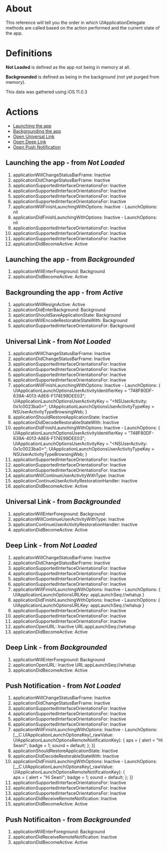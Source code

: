 # About
This reference will tell you the order in which UIApplicationDelegate methods are called based on the action performed and the current state of the app.

# Definitions
**Not Loaded** is defined as the app not being in memory at all.

**Backgrounded** is defined as being in the background (not yet purged from memory).

This data was gathered using iOS 11.0.3

# Actions
* [Launching the app](#launching-the-app---from-not-loaded)
* [Backgrounding the app](#backgrounding-the-app---from-active)
* [Open Universal Link](#universal-link---from-not-loaded)
* [Open Deep Link](#deep-link---from-not-loaded)
* [Open Push Notification](#push-notification---from-not-loaded)

## Launching the app - from *Not Loaded*
1. applicationWillChangeStatusBarFrame: Inactive
2. applicationDidChangeStatusBarFrame: Inactive
3. applicationSupportedInterfaceOrientationsFor: Inactive
4. applicationSupportedInterfaceOrientationsFor: Inactive
5. applicationSupportedInterfaceOrientationsFor: Inactive
6. applicationSupportedInterfaceOrientationsFor: Inactive
7. applicationWillFinishLaunchingWithOptions: Inactive - LaunchOptions: nil
8. applicationDidFinishLaunchingWithOptions: Inactive - LaunchOptions: nil
9. applicationSupportedInterfaceOrientationsFor: Inactive
10. applicationSupportedInterfaceOrientationsFor: Inactive
11. applicationSupportedInterfaceOrientationsFor: Inactive
12. applicationDidBecomeActive: Active

## Launching the app - from *Backgrounded*
1. applicationWillEnterForeground: Background
2. applicationDidBecomeActive: Active

## Backgrounding the app - from *Active*
1. applicationWillResignActive: Active
2. applicationDidEnterBackground: Background
3. applicationShouldSaveApplicationState: Background
4. applicationWillEncodeRestorableStateWith: Background
5. applicationSupportedInterfaceOrientationsFor: Background

## Universal Link - from *Not Loaded*
1. applicationWillChangeStatusBarFrame: Inactive
2. applicationDidChangeStatusBarFrame: Inactive
3. applicationSupportedInterfaceOrientationsFor: Inactive
4. applicationSupportedInterfaceOrientationsFor: Inactive
5. applicationSupportedInterfaceOrientationsFor: Inactive
6. applicationSupportedInterfaceOrientationsFor: Inactive
7. applicationWillFinishLaunchingWithOptions: Inactive - LaunchOptions: {
    UIApplicationLaunchOptionsUserActivityIdentifierKey = "748F80DF-639A-4013-A8E6-F174E99DEE03";
    UIApplicationLaunchOptionsUserActivityKey = "<NSUserActivity: 0x1c0023ba0>";
    UIApplicationLaunchOptionsUserActivityTypeKey = NSUserActivityTypeBrowsingWeb;
}
8. applicationShouldRestoreApplicationState: Inactive
9. applicationDidDecodeRestorableStateWith: Inactive
10. applicationDidFinishLaunchingWithOptions: Inactive - LaunchOptions: {
		UIApplicationLaunchOptionsUserActivityIdentifierKey = "748F80DF-639A-4013-A8E6-F174E99DEE03";
    	UIApplicationLaunchOptionsUserActivityKey = "<NSUserActivity: 0x1c0023ba0>";
    	UIApplicationLaunchOptionsUserActivityTypeKey = NSUserActivityTypeBrowsingWeb;
	}
11. applicationSupportedInterfaceOrientationsFor: Inactive
12. applicationSupportedInterfaceOrientationsFor: Inactive
13. applicationSupportedInterfaceOrientationsFor: Inactive
14. applicationWillContinueUserActivityWithType: Inactive
15. applicationContinueUserActivityRestorationHandler: Inactive
16. applicationDidBecomeActive: Active

## Universal Link - from *Backgrounded*
1. applicationWillEnterForeground: Background
2. applicationWillContinueUserActivityWithType: Inactive
3. applicationContinueUserActivityRestorationHandler: Inactive
4. applicationDidBecomeActive: Active

## Deep Link - from *Not Loaded*
1. applicationWillChangeStatusBarFrame: Inactive
2. applicationDidChangeStatusBarFrame: Inactive
3. applicationSupportedInterfaceOrientationsFor: Inactive
4. applicationSupportedInterfaceOrientationsFor: Inactive
5. applicationSupportedInterfaceOrientationsFor: Inactive
6. applicationSupportedInterfaceOrientationsFor: Inactive
7. applicationWillFinishLaunchingWithOptions: Inactive - LaunchOptions: {
		UIApplicationLaunchOptionsURLKey: appLaunchSeq://whatup
	}
8. applicationDidFinishLaunchingWithOptions: Inactive - LaunchOptions: {
		UIApplicationLaunchOptionsURLKey: appLaunchSeq://whatup
	}
9. applicationSupportedInterfaceOrientationsFor: Inactive
10. applicationSupportedInterfaceOrientationsFor: Inactive
11. applicationSupportedInterfaceOrientationsFor: Inactive
12. applicationOpenURL: Inactive URL:appLaunchSeq://whatup
13. applicationDidBecomeActive: Active

## Deep Link - from *Backgrounded*
1. applicationWillEnterForeground: Background
2. applicationOpenURL: Inactive URL:appLaunchSeq://whatup
3. applicationDidBecomeActive: Active

## Push Notification - from *Not Loaded*
1. applicationWillChangeStatusBarFrame: Inactive
2. applicationDidChangeStatusBarFrame: Inactive
3. applicationSupportedInterfaceOrientationsFor: Inactive
4. applicationSupportedInterfaceOrientationsFor: Inactive
5. applicationSupportedInterfaceOrientationsFor: Inactive
6. applicationSupportedInterfaceOrientationsFor: Inactive
7. applicationWillFinishLaunchingWithOptions: Inactive - LaunchOptions: [__C.UIApplicationLaunchOptionsKey(_rawValue: UIApplicationLaunchOptionsRemoteNotificationKey): {
    aps =     {
        alert = "Hi Sean!";
        badge = 1;
        sound = default;
    };
}]
8. applicationShouldRestoreApplicationState: Inactive
9. applicationDidDecodeRestorableStateWith: Inactive
10. applicationDidFinishLaunchingWithOptions: Inactive - LaunchOptions: [__C.UIApplicationLaunchOptionsKey(_rawValue: UIApplicationLaunchOptionsRemoteNotificationKey): {\
    aps =     {
        alert = "Hi Sean!";
        badge = 1;
        sound = default;
    };
}]
11. applicationSupportedInterfaceOrientationsFor: Inactive
12. applicationSupportedInterfaceOrientationsFor: Inactive
13. applicationSupportedInterfaceOrientationsFor: Inactive
14. applicationDidReceiveRemoteNotification: Inactive
15. applicationDidBecomeActive: Active

## Push Notificaiton - from *Backgrounded*
1. applicationWillEnterForeground: Background
2. applicationDidReceiveRemoteNotification: Inactive
3. applicationDidBecomeActive: Active

